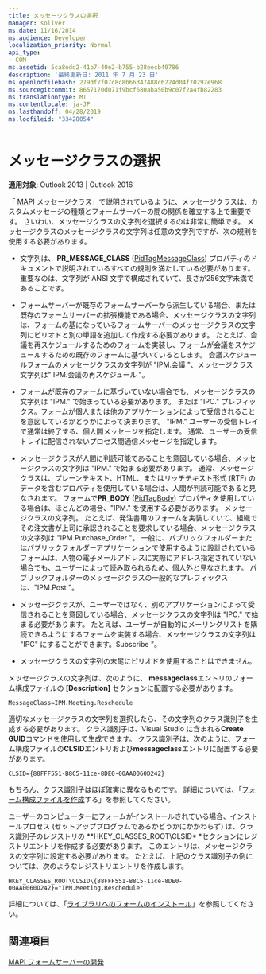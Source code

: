 ```yaml
---
title: メッセージクラスの選択
manager: soliver
ms.date: 11/16/2014
ms.audience: Developer
localization_priority: Normal
api_type:
- COM
ms.assetid: 5ca8edd2-41b7-40e2-b755-b28eecb49786
description: '最終更新日: 2011 年 7 月 23 日'
ms.openlocfilehash: 279df7f07c8c8b66347488c6224d04f70292e968
ms.sourcegitcommit: 8657170d071f9bcf680aba50b9c07f2a4fb82283
ms.translationtype: MT
ms.contentlocale: ja-JP
ms.lasthandoff: 04/28/2019
ms.locfileid: "33428054"
---
```

# <a name="choosing-a-message-class"></a>メッセージクラスの選択

  
  
**適用対象**: Outlook 2013 | Outlook 2016 
  
「 [MAPI メッセージクラス](mapi-message-classes.md)」で説明されているように、メッセージクラスは、カスタムメッセージの種類とフォームサーバーの間の関係を確立する上で重要です。 さいわい、メッセージクラスの文字列を選択するのは非常に簡単です。 メッセージクラスのメッセージクラスの文字列は任意の文字列ですが、次の規則を使用する必要があります。
  
- 文字列は、 **PR_MESSAGE_CLASS** ([PidTagMessageClass](pidtagmessageclass-canonical-property.md)) プロパティのドキュメントで説明されているすべての規則を満たしている必要があります。 重要なのは、文字列が ANSI 文字で構成されていて、長さが256文字未満であることです。
    
- フォームサーバーが既存のフォームサーバーから派生している場合、または既存のフォームサーバーの拡張機能である場合、メッセージクラスの文字列は、フォームの基になっているフォームサーバーのメッセージクラスの文字列にピリオドと別の単語を追加して作成する必要があります。 たとえば、会議を再スケジュールするためのフォームを実装し、フォームが会議をスケジュールするための既存のフォームに基づいているとします。 会議スケジュールフォームのメッセージクラスの文字列が "IPM.会議 "、メッセージクラス文字列は" IPM.会議の再スケジュール "。
    
- フォームが既存のフォームに基づいていない場合でも、メッセージクラスの文字列は "IPM." で始まっている必要があります。 または "IPC." プレフィックス。フォームが個人または他のアプリケーションによって受信されることを意図しているかどうかによって決まります。 "IPM." ユーザーの受信トレイで通常は終了する、個人間メッセージを指定します。 通常、ユーザーの受信トレイに配信されないプロセス間通信メッセージを指定します。
    
- メッセージクラスが人間に判読可能であることを意図している場合、メッセージクラスの文字列は "IPM." で始まる必要があります。 通常、メッセージクラスは、プレーンテキスト、HTML、またはリッチテキスト形式 (RTF) のデータを含むプロパティを使用している場合は、人間が判読可能であると見なされます。 フォームで**PR_BODY** ([PidTagBody](pidtagbody-canonical-property.md)) プロパティを使用している場合は、ほとんどの場合、"IPM." を使用する必要があります。 メッセージクラスの文字列。 たとえば、発注書用のフォームを実装していて、組織でその注文書が上司に承認されることを要求している場合、メッセージクラスの文字列は "IPM.Purchase_Order "。 一般に、パブリックフォルダーまたはパブリックフォルダーアプリケーションで使用するように設計されているフォームは、人物の電子メールアドレスに実際にアドレス指定されていない場合でも、ユーザーによって読み取られるため、個人外と見なされます。 パブリックフォルダーのメッセージクラスの一般的なプレフィックスは、"IPM.Post "。 
    
- メッセージクラスが、ユーザーではなく、別のアプリケーションによって受信されることを意図している場合、メッセージクラスの文字列は "IPC." で始まる必要があります。 たとえば、ユーザーが自動的にメーリングリストを購読できるようにするフォームを実装する場合、メッセージクラスの文字列は "IPC" にすることができます。Subscribe "。
    
- メッセージクラスの文字列の末尾にピリオドを使用することはできません。
    
メッセージクラスの文字列は、次のように、 **messageclass**エントリのフォーム構成ファイルの **[Description]** セクションに配置する必要があります。 
  
 `MessageClass=IPM.Meeting.Reschedule`
  
適切なメッセージクラスの文字列を選択したら、その文字列のクラス識別子を生成する必要があります。 クラス識別子は、Visual Studio に含まれる**Create GUID**コマンドを使用して生成できます。 クラス識別子は、次のように、フォーム構成ファイルの**CLSID**エントリおよび**messageclass**エントリに配置する必要があります。 
  
 `CLSID={88FFF551-B8C5-11ce-8DE0-00AA0060D242}`
  
もちろん、クラス識別子はほぼ確実に異なるものです。 詳細については、「[フォーム構成ファイルを作成](creating-a-form-configuration-file.md)する」を参照してください。
  
ユーザーのコンピューターにフォームがインストールされている場合、インストールプロセス (セットアッププログラムであるかどうかにかかわらず) は、クラス識別子のレジストリの **HKEY_CLASSES_ROOT\CLSID\* *セクションにレジストリエントリを作成する必要があります。 このエントリは、メッセージクラスの文字列に設定する必要があります。 たとえば、上記のクラス識別子の例については、次のようなレジストリエントリを作成します。 
  
 `HKEY_CLASSES_ROOT\CLSID\{88FFF551-B8C5-11ce-8DE0-00AA0060D242}="IPM.Meeting.Reschedule"`
  
詳細については、「[ライブラリへのフォームのインストール](installing-a-form-into-a-library.md)」を参照してください。
  
## <a name="see-also"></a>関連項目



[MAPI フォームサーバーの開発](developing-mapi-form-servers.md)

